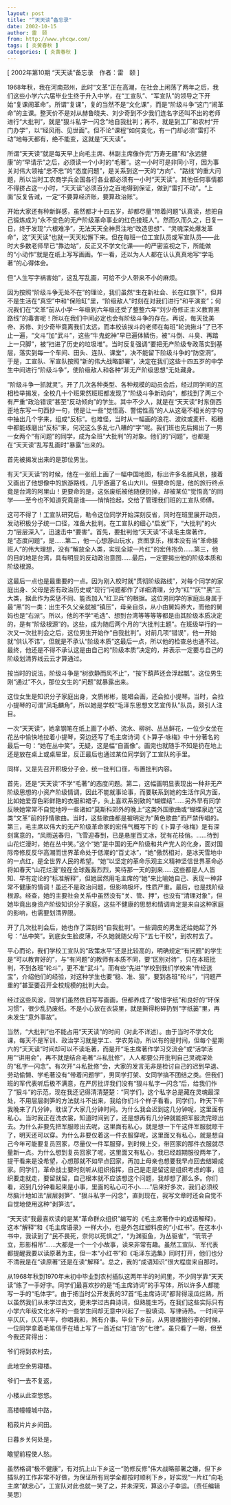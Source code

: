 ```yaml
---
layout: post
title: "“天天读”备忘录"
date: 2002-10-15
author: 雷　颐
from: http://www.yhcqw.com/
tags: [ 炎黄春秋 ]
categories: [ 炎黄春秋 ]
---
```



[ 2002年第10期 “天天读”备忘录　作者：雷　颐 ]


1968年秋，我在河南郑州，此时“文革”正在高潮，在社会上闲荡了两年之后，我们这些小学六六届毕业生终于升入中学，在“工宣队”、“军宣队”的领导之下开始“复课闹革命”。所谓“复课”，复的当然不是“文化课”，而是“阶级斗争”这门“闹革命”的主课。整天价不是对从赫鲁晓夫、刘少奇到不少我们连名字还叫不出的老师进行“大批判”，就是“狠斗私字一闪念”地自我批判；再不，就是到工厂和农村“开门办学”，以“经风雨、见世面”。但不论“课程”如何变化，有一门却必须“雷打不动”地每天都有，绝不能变，这就是“天天读”。


所谓“天天读”就是每天早上向毛主席、林副主席像作完“万寿无疆”和“永远健康”的“早请示”之后，必须读一个小时的“毛著”。这一小时可是非同小可，因为事关对伟大领袖“忠不忠”的“态度问题”，是关系到这一天的“方向”、“路线”的重大问题，所以当时工农商学兵全国各行各业都必须有一小时“天天读”。其他任何事情都不得挤占这一小时，“天天读”必须百分之百地得到保证，做到“雷打不动”。“上面”反复告诫，一定“不要算经济账，要算政治账”。


开始大家还有种新鲜感，虽然都才十四五岁，却都尽量“带着问题”认真读，想把自己锻炼成为“永不变色的无产阶级革命事业的红色接班人”。然而久而久之，日复一日，终于发现“六根难净”，无法天天全神贯注地“改造思想”、“灵魂深处爆发革命”，这“天天读”也就一天天松懈下来。但在每班一位工宣队员或军宣队员——此时大多数老师早已“靠边站”，反正又不学文化课——的严密监视之下，所能做的“小动作”就是在纸上写写画画。乍一看，还以为人人都在认认真真地写“学毛著”的心得体会。

但“人生写字祸害始”，这乱写乱画，可给不少人带来不小的麻烦。


因为按照“阶级斗争无处不在”的理论，我们虽然“生在新社会、长在红旗下”，但并不是生活在“真空”中和“保险缸”里，“阶级敌人”时刻在对我们进行“和平演变”；何况我们在“文革”前从小学一年级到六年级还受了整整六年“刘少奇修正主义教育黑路线”的毒害呢！所以在我们中间必定也会有阶级斗争的存在。再说，每天批美帝、苏修、刘少奇毕竟离我们太远，而本校该挨斗的老师在每班“轮流揪斗”了已不止一遍，“文斗”加“武斗”，这些“牛鬼蛇神”早已遍体鳞伤，被“斗倒、斗臭、再踏上一只脚”，被“扫进了历史的垃圾堆”。当时反复强调“要把无产阶级专政落实到基层，落实到每一个车间、田头、连队、课堂”，决不能留下阶级斗争的“防空洞”。于是，工宣队、军宣队按照“新的伟大战略部署”，决定在我们这些十四五岁的中学生中间进行“阶级斗争”，使阶级敌人和各种“非无产阶级思想”无处藏身。


“阶级斗争一抓就灵”。开了几次各种类型、各种规模的动员会后，经过同学间的互相检举揭发，全校几十个班果然班班都发现了“阶级斗争新动向”，都找到了两三个有严重“政治错误”甚至“反动倾向”的学生。其中不少人，就是在“天天读”时东倒西歪地东写一句西抄一句，愣是让一些“觉悟高、警惕性高”的人从这毫不相关的字句中抽出几个字来，组成“反标”。也难怪，当时从一幅画的浪花、波纹或麦秆、稻穗中都能琢磨出“反标”来，何况这么多乱七八糟的“字”呢。我们班也先后揭出了一男一女两个“有问题”的同学，成为全班“大批判”的对象。他们的“问题”，也都是在“天天读”乱写乱画时“暴露”出来的。

首先被揭发出来的是那位男生。


有天“天天读”的时候，他在一张纸上画了一幅中国地图，标出许多名胜风景，接着又画出了他想像中的旅游路线，几乎游遍了名山大川。但要命的是，他的旅行终点竟是台湾的阿里山！更要命的是，这张废纸被他随便扔掉，却被某位“觉悟高”的同学——至今也不知道究竟是谁——悄悄捡起，交给了管理我们班的工宣队师傅。


这可不得了！工宣队研究后，勒令这位同学开始深刻反省，同时在班里展开动员，发动积极分子统一口径，准备大批判。在工宣队的细心“启发”下，“大批判”的火力“层层深入”，迅速击中“要害”。首先，要批判他“天天读”不读毛主席著作，是“态度问题”，是……第二，他一心想游山玩水，贪图享乐，根本没有当“革命接班人”的伟大理想，没有“解放全人类，实现全球一片红”的宏伟抱负……第三，他的目的地是台湾，具有明显的反动政治意图……最后，一定要揭出他的阶级本质和阶级根源。


这最后一点也是最重要的一点。因为刚入校时就“贯彻阶级路线”，对每个同学的家庭出身、父母是否有政治历史或“现行”问题都作了详细清理，分为“红”“灰”“黑”三大类，据此作为奖惩不同、能否加入“红卫兵”的根据。这位男同学的家庭出身属于最“黑”的一类：出生不久父亲就被“镇压”，母亲自杀，从小由舅妈养大，而他的舅妈也是“右派”。所以，他的不学“毛选”、想到台湾等等等等都是由其阶级本质决定的，是有“阶级根源”的。这些，成为随后两个月的“大批判主题”。在班级举行的一次又一次批判会之后，这位男生开始作“自我批判”。对前几项“错误”，他一开始就“供认不讳”，但就是不承认“阶级本质”这最后一点，所以他的检查总也通不过。最终，他还是不得不承认这是由自己的“阶级本质”决定的，并表示一定要与自己的阶级划清界线云云才算通过。

按当时的说法，阶级斗争是“树欲静而风不止”，“按下葫芦还会浮起瓢”。这位男生刚“通过”不久，那位女生的“问题”就暴露出来。

这位女生是知识分子家庭出身，文质彬彬，能唱会画，还会拉小提琴。当时，会拉小提琴的可谓“凤毛麟角”，所以她是学校“毛泽东思想文艺宣传队”队员，颇引人注目。


一次“天天读”，她拿钢笔在纸上画了小桥、流水、柳树、丛丛鲜花，一位少女坐在花丛中愉快地拉着小提琴，旁边还写了毛主席诗词《卜算子·咏梅》中十分著名的最后一句：“她在丛中笑”。无疑，这是幅“自画像”。画完也就随手不知是扔在地上还是放在桌上或桌屉里，反正最后也通过某位同学到了工宣队的手里。

同样，又是先召开积极分子会，统一批判口径，布置批判内容。


首先，还是“天天读”不学“毛著”的态度问题。第二，这幅画明显表现出一种非无产阶级思想的小资产阶级情调，因此不能就事论事，而要联系到她的生活作风方面，比如她爱穿色彩鲜艳的衣服和裙子，头上喜欢系别致的“蝴蝶结”……另外早有同学反映她常常不自觉地哼一些诸如“莫斯科郊外的晚上”这类外国歌曲或“蝴蝶泉边”这类“文革”前的抒情歌曲。当时，这些歌曲都是被明定为“黄色歌曲”而严禁传唱的。第三，毛主席以伟大的无产阶级革命家的宏伟气概写下的《卜算子·咏梅》是有深刻寓意的，“风雨送春归，飞雪迎春到，已是悬崖百丈冰，犹有花枝俏。……待到山花烂漫时，她在丛中笑。”这个“她”是中国的无产阶级和共产党人的化身，面对国际帝修反反华高潮而世界革命处于低潮的“百丈冰”，“她”傲然相对，是冰天雪地中的一点红，是全世界人民的希望。“她”以坚定的革命乐观主义精神坚信世界革命必将如春天“山花烂漫”般在全球轰轰烈烈，笑待那一天的到来……这些都是人人皆知、早有定论的“标准解释”，但她居然用毛主席的“她”来比喻她自己、表现一种非常不健康的情调！虽还不是政治问题，但影响极坏，性质严重。最后，也是找阶级根源。经查，她的主要社会关系中虽然没有“关、管、押”，也没有“清理对象”，但她毕竟出身资产阶级知识分子家庭，这些不健康的思想和情调肯定是来自这种家庭的影响，也需要划清界限。

开了几次批判会后，她也作了深刻的“自我批判”。一些调皮的男生还给她起了外号：“丛中笑”。到底女生脸皮薄，不久她就随父母下“五七干校”，到农村去了。


平心而论，我们学校工宣队的“政策水平”还是比较高的，明确规定“有问题”的学生是“可以教育好的”，与“有问题”的教师有本质不同，要“区别对待”，只在本班批判，不到各班“轮斗”，更不准“武斗”。而有些“先进”学校到我们学校来“传经送宝”，介绍他们的经验，对这种学生也要“稳、准、狠”，要到各班“轮斗”，“问题严重的”甚至要召开全校规模的批判大会。


经过这些风波，同学们虽然依旧写写画画，但都养成了“敬惜字纸”和良好的“环保习惯”，很少乱扔废纸。不是小心放在衣袋里，就是撕得粉碎扔到“字纸篓”里，再未发生“意外事故”。


当然，“大批判”也不能占用“天天读”的时间（对此不详述）。由于当时不学文化课，每天不是军训、政治学习就是学工、学农劳动，所以有的是时间，但每个星期六的“天天读”时间却可以不读毛著，而是开“毛主席著作学习交流会”或“活学活用”“讲用会”，再不就是结合毛著“斗私批修”，人人都要公开批判自己灵魂深处的“私字一闪念”。有次开“斗私批修”会，大家的发言无非是检讨自己的迟到早退、劳动偷懒、学毛著没有“带着问题学”，男同学打架、女同学搞不团结之类。但我们班的军代表听后极不满意，在严厉批评我们没有“狠斗私字一闪念”后，给我们作了“狠斗”的示范，现在我还记得清清楚楚：“同学们，这个私字总是藏在灵魂最深处，不用层层剥笋的方法就斗不出来，我给你们斗个样子看看。同学们，昨天下午我晚来了几分钟，耽误了大家几分钟时间。为什么我会迟到这几分钟呢，这里面有私心。当时我正在洗衣裳，知道时间到了，还是想再有几分钟就能把军服洗完晾出去。为什么非要先把军服晾出去呢，这里面有私心，就是想一下午这件军服就晾干了，明天还可以穿。为什么非要仅着这一件衣服穿呢，这里面又有私心，就是想自己今年可能要复员回家，尽量仅一件军服穿，到时候上交，带回家的那件衣服就尽量新一点。为什么想到复员回家了呢，这里面又有私心，我已经超期服役两年了，提干看来是没希望，心想那就不如早点回家，再加上母亲也想要我早点回去结婚成家。同学们，革命战士要时刻听从组织指挥，自己是走是留这是组织考虑的事，组织要走就走，要留就留，自己根本就不应该想这个问题，我却想了那么多。你们看，迟到几分钟看起来是小事，里面的私心可不小……”后来好多次，我们必须绞尽脑汁地如法“层层剥笋”、“狠斗私字一闪念”，直到现在，我写文章时还会自觉不自觉地使用这种“剥笋法”。


“天天读”我最喜欢读的是某“革命群众组织”编写的《毛主席著作中的成语解释》，这本“解释”和《毛主席语录》一样大小，也是外包红塑料皮的“小红书”。在这本小书中，我读到了“民不畏死，奈何以死惧之”，“为渊驱鱼，为丛驱雀”，“茕茕孑立，形影相吊”……大都是一个一个小故事，读来非常有趣。虽然工宣队、军代表都提醒我要以读原著为主，但一本“小红书”和《毛泽东选集》同时打开，他们也分不清我是在“读原著”还是在读“解释”。总之，我的“成语知识”很大程度来自那时。


从1968年秋到1970年末初中毕业到农村插队这两年半的时间里，不少同学靠“天天读”练了一手好字。同学们最喜欢抄的是“毛主席诗词”的手写体，所以许多人都能写一手的“毛体字”。由于把当时公开发表的37首“毛主席诗词”都背得滚瓜烂熟，所以虽然我们从未学过古文，更未学过古典诗词，但熟能生巧，在我们这些实际只有小学六年级文化水平的一些学生间却无意中兴起了一股填词、写律诗热。一时间平平仄仄，仄仄平平，你唱我和，煞有介事。毕业下乡前，从男寝楼搬行李的时候，一位同学拿着毛笔信手在墙上写了一首近似“打油”的“七律”。虽只看了一眼，但至今我还背得出：

爷们将到农村去，

此地空余男寝楼。

爷们一去不复返，

小楼从此空悠悠。

高楼幢幢城中路，

稻菽片片乡间田。

日暮乡关何处是，

瞻望前程使人愁。


虽然格调“极不健康”，有对抗上山下乡这一“防修反修”伟大战略部署之嫌，但下乡插队的工作非常不好做，为保证所有同学全都按时顺利下乡，好实现“一片红”向毛主席“献忠心”，工宣队对此也就一笑了之，并未深究，算这小子幸运。（责任编辑吴思）


